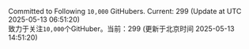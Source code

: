 Committed to Following `10,000` GitHubers. Current: <!-- FOLLOWING_COUNT -->299<!-- FOLLOWING_COUNT --> (Update at UTC <!-- LAST_UPDATED -->2025-05-13 06:51:20<!-- LAST_UPDATED -->)<br>
致力于关注`10,000`个GitHuber。当前：<!-- FOLLOWING_COUNT -->299<!-- FOLLOWING_COUNT --> (更新于北京时间 <!-- LAST_UPDATED_CST -->2025-05-13 14:51:20<!-- LAST_UPDATED_CST -->)
